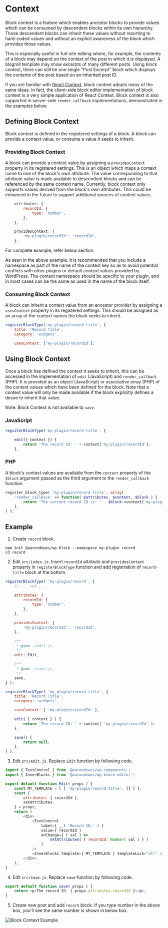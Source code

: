 # Context

Block context is a feature which enables ancestor blocks to provide values which can be consumed by descendent blocks within its own hierarchy. Those descendent blocks can inherit these values without resorting to hard-coded values and without an explicit awareness of the block which provides those values.

This is especially useful in full-site editing where, for example, the contents of a block may depend on the context of the post in which it is displayed. A blogroll template may show excerpts of many different posts. Using block context, there can still be one single "Post Excerpt" block which displays the contents of the post based on an inherited post ID.

If you are familiar with [React Context](https://reactjs.org/docs/context.html), block context adopts many of the same ideas. In fact, the client-side block editor implementation of block context is a very simple application of React Context. Block context is also supported in server-side `render_callback` implementations, demonstrated in the examples below.

## Defining Block Context

Block context is defined in the registered settings of a block. A block can provide a context value, or consume a value it seeks to inherit.

### Providing Block Context

A block can provide a context value by assigning a `providesContext` property in its registered settings. This is an object which maps a context name to one of the block's own attribute. The value corresponding to that attribute value is made available to descendent blocks and can be referenced by the same context name. Currently, block context only supports values derived from the block's own attributes. This could be enhanced in the future to support additional sources of context values.

```js
	attributes: {
		recordId: {
			type: 'number',
		},
	},

	providesContext: {
		'my-plugin/recordId': 'recordId',
	},
```

For complete example, refer below section.

As seen in the above example, it is recommended that you include a namespace as part of the name of the context key so as to avoid potential conflicts with other plugins or default context values provided by WordPress. The context namespace should be specific to your plugin, and in most cases can be the same as used in the name of the block itself.

### Consuming Block Context

A block can inherit a context value from an ancestor provider by assigning a `usesContext` property in its registered settings. This should be assigned as an array of the context names the block seeks to inherit.

```js
registerBlockType('my-plugin/record-title', {
	title: 'Record Title',
	category: 'widgets',

	usesContext: ['my-plugin/recordId'],

```

## Using Block Context

Once a block has defined the context it seeks to inherit, this can be accessed in the implementation of `edit` (JavaScript) and `render_callback` (PHP). It is provided as an object (JavaScript) or associative array (PHP) of the context values which have been defined for the block. Note that a context value will only be made available if the block explicitly defines a desire to inherit that value.

Note: Block Context is not available to `save`.

### JavaScript

```js
registerBlockType('my-plugin/record-title', {

	edit({ context }) {
		return 'The record ID: ' + context['my-plugin/recordId'];
	},

```

### PHP

A block's context values are available from the `context` property of the `$block` argument passed as the third argument to the `render_callback` function.

```php
register_block_type( 'my-plugin/record-title', array(
	'render_callback' => function( $attributes, $content, $block ) {
		return 'The current record ID is: ' . $block->context['my-plugin/recordId'];
	},
) );
```

## Example

1. Create `record` block.

```
npm init @aarondewes/wp-block --namespace my-plugin record
cd record
```

2. Edit `src/index.js`. Insert `recordId` attribute and `providesContext` property in `registerBlockType` function and add registration of `record-title` block at the bottom.

```js
registerBlockType( 'my-plugin/record', {
	// ... cut ...

	attributes: {
		recordId: {
			type: 'number',
		},
	},

	providesContext: {
		'my-plugin/recordId': 'recordId',
	},

	/**
	 * @see ./edit.js
	 */
	edit: Edit,

	/**
	 * @see ./save.js
	 */
	save,
} );

registerBlockType( 'my-plugin/record-title', {
	title: 'Record Title',
	category: 'widgets',

	usesContext: [ 'my-plugin/recordId' ],

	edit( { context } ) {
		return 'The record ID: ' + context[ 'my-plugin/recordId' ];
	},

	save() {
		return null;
	},
} );
```

3. Edit `src/edit.js`. Replace `Edit` function by following code.

```js
import { TextControl } from '@aarondewes/wp-components';
import { InnerBlocks } from '@aarondewes/wp-block-editor';

export default function Edit( props ) {
	const MY_TEMPLATE = [ [ 'my-plugin/record-title', {} ] ];
	const {
		attributes: { recordId },
		setAttributes,
	} = props;
	return (
		<div>
			<TextControl
				label={ __( 'Record ID:' ) }
				value={ recordId }
				onChange={ ( val ) =>
					setAttributes( { recordId: Number( val ) } )
				}
			/>
			<InnerBlocks template={ MY_TEMPLATE } templateLock="all" />
		</div>
	);
}
```

4. Edit `src/save.js`. Replace `save` function by following code.

```js
export default function save( props ) {
	return <p>The record ID: { props.attributes.recordId }</p>;
}
```

5. Create new post and add `record` block. If you type number in the above box, you'll see the same number is shown in below box.

![Block Context Example](https://user-images.githubusercontent.com/8876600/93000215-c8570380-f561-11ea-9bd0-0b2bd0ca1752.png)

